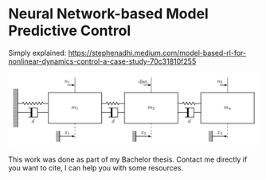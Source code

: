 
# Neural Network-based Model Predictive Control 

Simply explained: https://stephenadhi.medium.com/model-based-rl-for-nonlinear-dynamics-control-a-case-study-70c31810f255

![Screenshot](mass-spring-damper.png)

This work was done as part of my Bachelor thesis. Contact me directly if you want to cite, I can help you with some resources.
